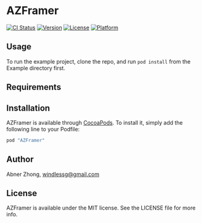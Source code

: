 # AZFramer

[![CI Status](http://img.shields.io/travis/windless/AZFramer.svg?style=flat)](https://travis-ci.org/windless/AZFramer)
[![Version](https://img.shields.io/cocoapods/v/AZFramer.svg?style=flat)](http://cocoapods.org/pods/AZFramer)
[![License](https://img.shields.io/cocoapods/l/AZFramer.svg?style=flat)](http://cocoapods.org/pods/AZFramer)
[![Platform](https://img.shields.io/cocoapods/p/AZFramer.svg?style=flat)](http://cocoapods.org/pods/AZFramer)

## Usage

To run the example project, clone the repo, and run `pod install` from the Example directory first.

## Requirements

## Installation

AZFramer is available through [CocoaPods](http://cocoapods.org). To install
it, simply add the following line to your Podfile:

```ruby
pod "AZFramer"
```

## Author

Abner Zhong, windlessg@gmail.com

## License

AZFramer is available under the MIT license. See the LICENSE file for more info.
